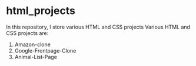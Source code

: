 # html_projects

In this repository, I store various HTML and CSS projects
Various HTML and CSS projects are:
1. Amazon-clone
2. Google-Frontpage-Clone
3. Animal-List-Page 
